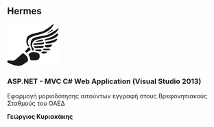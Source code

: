 ## Hermes
<img src="hermes.png" width=120 />

### ASP.NET - MVC C# Web Application (Visual Studio 2013)

Εφαρμογή μοριοδότησης αιτούντων εγγραφή στους Βρεφονηπιακούς Σταθμούς του ΟΑΕΔ

__Γεώργιος Κυριακάκης__
